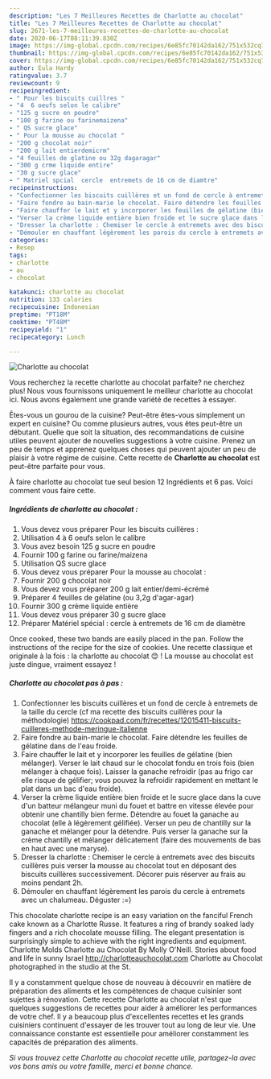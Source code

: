 ```yaml
---
description: "Les 7 Meilleures Recettes de Charlotte au chocolat"
title: "Les 7 Meilleures Recettes de Charlotte au chocolat"
slug: 2671-les-7-meilleures-recettes-de-charlotte-au-chocolat
date: 2020-06-17T08:11:39.830Z
image: https://img-global.cpcdn.com/recipes/6e85fc70142da162/751x532cq70/charlotte-au-chocolat-photo-principale-de-la-recette.jpg
thumbnail: https://img-global.cpcdn.com/recipes/6e85fc70142da162/751x532cq70/charlotte-au-chocolat-photo-principale-de-la-recette.jpg
cover: https://img-global.cpcdn.com/recipes/6e85fc70142da162/751x532cq70/charlotte-au-chocolat-photo-principale-de-la-recette.jpg
author: Eula Hardy
ratingvalue: 3.7
reviewcount: 9
recipeingredient:
- " Pour les biscuits cuillres "
- "4  6 oeufs selon le calibre"
- "125 g sucre en poudre"
- "100 g farine ou farinemaizena"
- " QS sucre glace"
- " Pour la mousse au chocolat "
- "200 g chocolat noir"
- "200 g lait entierdemicrm"
- "4 feuilles de glatine ou 32g dagaragar"
- "300 g crme liquide entire"
- "30 g sucre glace"
- " Matriel spcial  cercle  entremets de 16 cm de diamtre"
recipeinstructions:
- "Confectionner les biscuits cuillères et un fond de cercle à entremets de la taille du cercle (cf ma recette des biscuits cuillères pour la méthodologie) https://cookpad.com/fr/recettes/12015411-biscuits-cuilleres-methode-meringue-italienne"
- "Faire fondre au bain-marie le chocolat. Faire détendre les feuilles de gélatine dans de l&#39;eau froide."
- "Faire chauffer le lait et y incorporer les feuilles de gélatine (bien mélanger). Verser le lait chaud sur le chocolat fondu en trois fois (bien mélanger à chaque fois). Laisser la ganache refroidir (pas au frigo car elle risque de gélifier; vous pouvez la refroidir rapidement en mettant le plat dans un bac d&#39;eau froide)."
- "Verser la crème liquide entière bien froide et le sucre glace dans la cuve d&#39;un batteur mélangeur muni du fouet et battre en vitesse élevée pour obtenir une chantilly bien ferme. Détendre au fouet la ganache au chocolat (elle à légèrement gélifiée). Verser un peu de chantilly sur la ganache et mélanger pour la détendre. Puis verser la ganache sur la crème chantilly et mélanger délicatement (faire des mouvements de bas en haut avec une maryse)."
- "Dresser la charlotte : Chemiser le cercle à entremets avec des biscuits cuillères puis verser la mousse au chocolat tout en déposant des biscuits cuillères successivement. Décorer puis réserver au frais au moins pendant 2h."
- "Démouler en chauffant légèrement les parois du cercle à entremets avec un chalumeau. Déguster :=)"
categories:
- Resep
tags:
- charlotte
- au
- chocolat

katakunci: charlotte au chocolat 
nutrition: 133 calories
recipecuisine: Indonesian
preptime: "PT18M"
cooktime: "PT48M"
recipeyield: "1"
recipecategory: Lunch

---
```



![Charlotte au chocolat](https://img-global.cpcdn.com/recipes/6e85fc70142da162/751x532cq70/charlotte-au-chocolat-photo-principale-de-la-recette.jpg)

Vous recherchez la recette charlotte au chocolat parfaite? ne cherchez plus! Nous vous fournissons uniquement le meilleur charlotte au chocolat ici. Nous avons également une grande variété de recettes à essayer.

Êtes-vous un gourou de la cuisine? Peut-être êtes-vous simplement un expert en cuisine? Ou comme plusieurs autres, vous êtes peut-être un débutant. Quelle que soit la situation, des recommandations de cuisine utiles peuvent ajouter de nouvelles suggestions à votre cuisine. Prenez un peu de temps et apprenez quelques choses qui peuvent ajouter un peu de plaisir à votre régime de cuisine. Cette recette de <strong> Charlotte au chocolat </strong> est peut-être parfaite pour vous.

<!--inarticleads1-->

À faire charlotte au chocolat tue seul besion 12 Ingrédients et 6 pas. Voici comment vous faire cette.

##### Ingrédients de charlotte au chocolat :

1. Vous devez vous préparer  Pour les biscuits cuillères :
1. Utilisation 4 à 6 oeufs selon le calibre
1. Vous avez besoin 125 g sucre en poudre
1. Fournir 100 g farine ou farine/maizena
1. Utilisation  QS sucre glace
1. Vous devez vous préparer  Pour la mousse au chocolat :
1. Fournir 200 g chocolat noir
1. Vous devez vous préparer 200 g lait entier/demi-écrémé
1. Préparer 4 feuilles de gélatine (ou 3,2g d&#39;agar-agar)
1. Fournir 300 g crème liquide entière
1. Vous devez vous préparer 30 g sucre glace
1. Préparer  Matériel spécial : cercle à entremets de 16 cm de diamètre


Once cooked, these two bands are easily placed in the pan. Follow the instructions of the recipe for the size of cookies. Une recette classique et originale à la fois : la charlotte au chocolat 😊 ! La mousse au chocolat est juste dingue, vraiment essayez ! 

<!--inarticleads2-->

##### Charlotte au chocolat pas à pas :

1. Confectionner les biscuits cuillères et un fond de cercle à entremets de la taille du cercle (cf ma recette des biscuits cuillères pour la méthodologie) https://cookpad.com/fr/recettes/12015411-biscuits-cuilleres-methode-meringue-italienne
1. Faire fondre au bain-marie le chocolat. Faire détendre les feuilles de gélatine dans de l&#39;eau froide.
1. Faire chauffer le lait et y incorporer les feuilles de gélatine (bien mélanger). Verser le lait chaud sur le chocolat fondu en trois fois (bien mélanger à chaque fois). Laisser la ganache refroidir (pas au frigo car elle risque de gélifier; vous pouvez la refroidir rapidement en mettant le plat dans un bac d&#39;eau froide).
1. Verser la crème liquide entière bien froide et le sucre glace dans la cuve d&#39;un batteur mélangeur muni du fouet et battre en vitesse élevée pour obtenir une chantilly bien ferme. Détendre au fouet la ganache au chocolat (elle à légèrement gélifiée). Verser un peu de chantilly sur la ganache et mélanger pour la détendre. Puis verser la ganache sur la crème chantilly et mélanger délicatement (faire des mouvements de bas en haut avec une maryse).
1. Dresser la charlotte : Chemiser le cercle à entremets avec des biscuits cuillères puis verser la mousse au chocolat tout en déposant des biscuits cuillères successivement. Décorer puis réserver au frais au moins pendant 2h.
1. Démouler en chauffant légèrement les parois du cercle à entremets avec un chalumeau. Déguster :=)


This chocolate charlotte recipe is an easy variation on the fanciful French cake known as a Charlotte Russe. It features a ring of brandy soaked lady fingers and a rich chocolate mousse filling. The elegant presentation is surprisingly simple to achieve with the right ingredients and equipment. Charlotte Molds Charlotte au Chocolat By Molly O&#39;Neill. Stories about food and life in sunny Israel http://charlotteauchocolat.com Charlotte au Chocolat photographed in the studio at the St. 

<!--inarticleads1-->

<p>
Il y a constamment quelque chose de nouveau à découvrir en matière de préparation des aliments et les compétences de chaque cuisinier sont sujettes à rénovation. Cette recette Charlotte au chocolat n'est que quelques suggestions de recettes pour aider à améliorer les performances de votre chef. Il y a beaucoup plus d'excellentes recettes et les grands cuisiniers continuent d'essayer de les trouver tout au long de leur vie. Une connaissance constante est essentielle pour améliorer constamment les capacités de préparation des aliments.
</p>

<p>
<i>Si vous trouvez cette Charlotte au chocolat recette utile, partagez-la avec vos bons amis ou votre famille, merci et bonne chance.</i>
</p>
